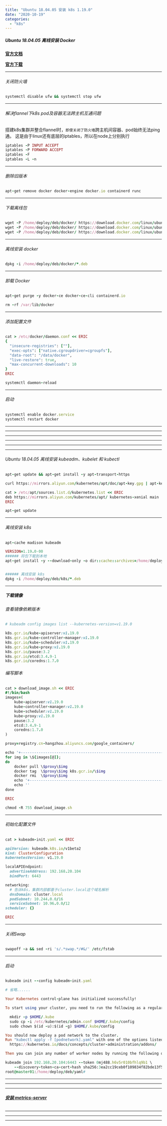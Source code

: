 ```yaml
---
title: "Ubuntu 18.04.05 安装 k8s 1.19.0"
date: "2020-10-19"
categories: 
  - "k8s"
---
```


##### Ubuntu 18.04.05 离线安装 Docker

**[官方文档](https://docs.docker.com/engine/install/ubuntu/ "官方文档")**

**[官方下载](https://download.docker.com/linux/ubuntu/dists/bionic/pool/stable/amd64/ "官方下载")**

* * *

###### 关闭防火墙

```ruby
systemctl disable ufw && systemctl stop ufw
```

* * *

###### 解决flannel下k8s pod及容器无法跨主机互通问题

搭建k8s集群并整合flannel时，`即使关闭了防火墙`跨主机间容器、pod始终无法ping通。 这是由于linux还有底层的iptables，所以在node上分别执行

```ruby
iptables -P INPUT ACCEPT
iptables -P FORWARD ACCEPT
iptables -F
iptables -L -n
```

* * *

###### 删除旧版本

```ruby
apt-get remove docker docker-engine docker.io containerd runc
```

* * *

###### 下载离线包

```ruby
wget -P /home/deploy/deb/docker/ https://download.docker.com/linux/ubuntu/dists/bionic/pool/stable/amd64/docker-ce_19.03.13~3-0~ubuntu-bionic_amd64.deb
wget -P /home/deploy/deb/docker/ https://download.docker.com/linux/ubuntu/dists/bionic/pool/stable/amd64/containerd.io_1.3.7-1_amd64.deb
wget -P /home/deploy/deb/docker/ https://download.docker.com/linux/ubuntu/dists/bionic/pool/stable/amd64/docker-ce-cli_19.03.13~3-0~ubuntu-bionic_amd64.deb
```

* * *

###### 离线安装 docker

```ruby
dpkg -i /home/deploy/deb/docker/*.deb
```

* * *

###### 卸载 Docker

```ruby
apt-get purge -y docker-ce docker-ce-cli containerd.io

rm -rf /var/lib/docker
```

* * *

###### 添加配置文件

```ruby
cat > /etc/docker/daemon.conf << ERIC
{
  "insecure-registries": [""],
  "exec-opts": ["native.cgroupdriver=cgroupfs"],
  "data-root": "/data/docker",
  "live-restore": true,
  "max-concurrent-downloads": 10
}
ERIC

systemctl daemon-reload
```

* * *

###### 启动

```ruby
systemctl enable docker.service
systemctl restart docker
```

* * *

* * *

* * *

* * *

* * *

* * *

###### Ubuntu 18.04.05 离线安装 kubeadm、kubelet 和 kubectl

```ruby
apt-get update && apt-get install -y apt-transport-https

curl https://mirrors.aliyun.com/kubernetes/apt/doc/apt-key.gpg | apt-key add -

cat > /etc/apt/sources.list.d/kubernetes.list << ERIC
deb https://mirrors.aliyun.com/kubernetes/apt/ kubernetes-xenial main
ERIC

apt-get update

```

* * *

###### 离线安装 k8s

```ruby
apt-cache madison kubeadm

VERSION=1.19.0-00
###### 将包下载到本地
apt-get install -y --download-only -o dir::cache::archives=/home/deploy/deb/k8s kubelet=$VERSION kubeadm=$VERSION kubectl=$VERSION


###### 离线安装 k8s
dpkg -i /home/deploy/deb/k8s/*.deb
```

* * *

##### 下载镜像

###### 查看镜像依赖版本

```ruby
# kubeadm config images list --kubernetes-version=v1.19.0

k8s.gcr.io/kube-apiserver:v1.19.0
k8s.gcr.io/kube-controller-manager:v1.19.0
k8s.gcr.io/kube-scheduler:v1.19.0
k8s.gcr.io/kube-proxy:v1.19.0
k8s.gcr.io/pause:3.2
k8s.gcr.io/etcd:3.4.9-1
k8s.gcr.io/coredns:1.7.0
```

###### 编写脚本

```ruby
cat > download_image.sh << ERIC
#!/bin/bash
images=(
    kube-apiserver:v1.19.0
    kube-controller-manager:v1.19.0
    kube-scheduler:v1.19.0
    kube-proxy:v1.19.0
    pause:3.2
    etcd:3.4.9-1
    coredns:1.7.0
)

proxy=registry.cn-hangzhou.aliyuncs.com/google_containers/

echo '+----------------------------------------------------------------+'
for img in \${images[@]};
do
    docker pull \$proxy\$img
    docker tag  \$proxy\$img k8s.gcr.io/\$img
    docker rmi  \$proxy\$img
    echo '+----------------------------------------------------------------+'
    echo ''
done

ERIC

chmod -R 755 download_image.sh

```

* * *

###### 初始化配置文件

```ruby
cat > kubeadm-init.yaml << ERIC

apiVersion: kubeadm.k8s.io/v1beta2
kind: ClusterConfiguration
kubernetesVersion: v1.19.0

localAPIEndpoint:
  advertiseAddress: 192.168.20.104
  bindPort: 6443

networking:
  # 告诉k8s，集群内部都基于cluster.local这个域名解析
  dnsDomain: cluster.local
  podSubnet: 10.244.0.0/16
  serviceSubnet: 10.96.0.0/12
scheduler: {}

ERIC

```

* * *

###### 关闭Swap

```ruby
swapoff -a && sed -ri 's/.*swap.*/#&/' /etc/fstab
```

* * *

###### 启动

```ruby
kubeadm init --config kubeadm-init.yaml

# 省略......

Your Kubernetes control-plane has initialized successfully!

To start using your cluster, you need to run the following as a regular user:

  mkdir -p $HOME/.kube
  sudo cp -i /etc/kubernetes/admin.conf $HOME/.kube/config
  sudo chown $(id -u):$(id -g) $HOME/.kube/config

You should now deploy a pod network to the cluster.
Run "kubectl apply -f [podnetwork].yaml" with one of the options listed at:
  https://kubernetes.io/docs/concepts/cluster-administration/addons/

Then you can join any number of worker nodes by running the following on each as root:

kubeadm join 192.168.20.104:6443 --token 0mj488.h6v5r010bfhlq9b1 \
    --discovery-token-ca-cert-hash sha256:3ea2cc19ceb0f109834f82bde13f5d29c534aba115cd41f8d3719db6b8ec074b
root@master01:/home/deploy/deb/yaml#

```

* * *

* * *

* * *

###### **[安装 metrics-server](k8s-%e5%ae%b9%e5%99%a8%e6%80%a7%e8%83%bd%e6%8c%87%e6%a0%87-metrics-server "安装 metrics-server")**

* * *

* * *

* * *
